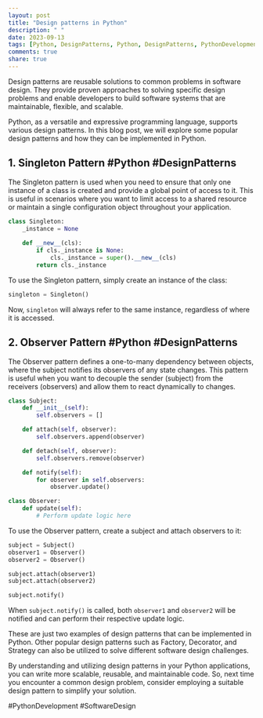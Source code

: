 ```yaml
---
layout: post
title: "Design patterns in Python"
description: " "
date: 2023-09-13
tags: [Python, DesignPatterns, Python, DesignPatterns, PythonDevelopment, SoftwareDesign]
comments: true
share: true
---
```


Design patterns are reusable solutions to common problems in software design. They provide proven approaches to solving specific design problems and enable developers to build software systems that are maintainable, flexible, and scalable.

Python, as a versatile and expressive programming language, supports various design patterns. In this blog post, we will explore some popular design patterns and how they can be implemented in Python.

## 1. Singleton Pattern #Python #DesignPatterns

The Singleton pattern is used when you need to ensure that only one instance of a class is created and provide a global point of access to it. This is useful in scenarios where you want to limit access to a shared resource or maintain a single configuration object throughout your application.

```python
class Singleton:
    _instance = None
    
    def __new__(cls):
        if cls._instance is None:
            cls._instance = super().__new__(cls)
        return cls._instance
```

To use the Singleton pattern, simply create an instance of the class:

```python
singleton = Singleton()
```

Now, `singleton` will always refer to the same instance, regardless of where it is accessed.

## 2. Observer Pattern #Python #DesignPatterns

The Observer pattern defines a one-to-many dependency between objects, where the subject notifies its observers of any state changes. This pattern is useful when you want to decouple the sender (subject) from the receivers (observers) and allow them to react dynamically to changes.

```python
class Subject:
    def __init__(self):
        self.observers = []

    def attach(self, observer):
        self.observers.append(observer)

    def detach(self, observer):
        self.observers.remove(observer)

    def notify(self):
        for observer in self.observers:
            observer.update()

class Observer:
    def update(self):
        # Perform update logic here
```

To use the Observer pattern, create a subject and attach observers to it:

```python
subject = Subject()
observer1 = Observer()
observer2 = Observer()

subject.attach(observer1)
subject.attach(observer2)

subject.notify()
```

When `subject.notify()` is called, both `observer1` and `observer2` will be notified and can perform their respective update logic.

These are just two examples of design patterns that can be implemented in Python. Other popular design patterns such as Factory, Decorator, and Strategy can also be utilized to solve different software design challenges.

By understanding and utilizing design patterns in your Python applications, you can write more scalable, reusable, and maintainable code. So, next time you encounter a common design problem, consider employing a suitable design pattern to simplify your solution.

#PythonDevelopment #SoftwareDesign